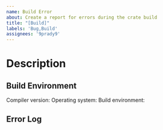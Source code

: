 ```yaml
---
name: Build Error
about: Create a report for errors during the crate build
title: "[Build]"
labels: 'Bug,Build'
assignees: '9prady9'
---
```


Description
===========
<!--
A short one or two line description of the error
-->

Build Environment
-----------------
Compiler version: <!-- MSVC v140 or gcc 9.3.2 -->
Operating system: <!-- Windows 10; Ubuntu 18.04 -->
Build environment: <!-- Environment variables; Installed software -->

Error Log
---------
<!-- Output of the error log. -->
```

```
